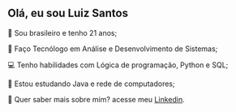 ## Olá, eu sou Luiz Santos

👋 Sou brasileiro e tenho 21 anos; 

📖 Faço Tecnólogo em Análise e Desenvolvimento de Sistemas;

💻 Tenho habilidades com Lógica de programação, Python e SQL;

📃 Estou estudando Java e rede de computadores;

📌 Quer saber mais sobre mim? acesse meu [Linkedin](https://www.linkedin.com/in/luiz-santos-a754232b9/).

